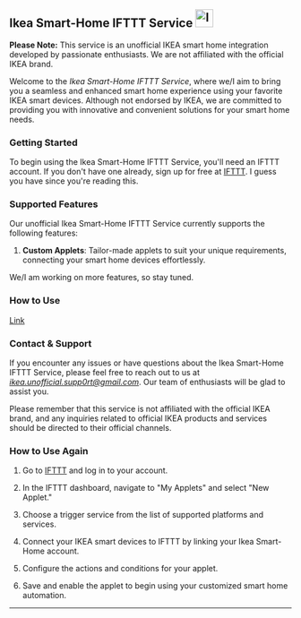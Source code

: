 ## **Ikea Smart-Home IFTTT Service  <img src="https://play-lh.googleusercontent.com/WcxYllfgoxETeQlanB9M8Ao32t5hELfOklazZ01eqQwu1QpMjirQyEq7WZjxAIcqjQzW" alt="Ikea Smart-Home Logo" width="32px">**

**Please Note:** This service is an unofficial IKEA smart home integration developed by passionate enthusiasts. We are not affiliated with the official IKEA brand. 

Welcome to the *Ikea Smart-Home IFTTT Service*, where we/I aim to bring you a seamless and enhanced smart home experience using your favorite IKEA smart devices. Although not endorsed by IKEA, we are committed to providing you with innovative and convenient solutions for your smart home needs.

### **Getting Started**

To begin using the Ikea Smart-Home IFTTT Service, you'll need an IFTTT account. If you don't have one already, sign up for free at [IFTTT](https://ifttt.com/join). I guess you have since you're reading this.

### **Supported Features**

Our unofficial Ikea Smart-Home IFTTT Service currently supports the following features:


<!---
1. **Device Automations**: Create custom automations and workflows by integrating your IKEA smart devices with other supported smart home platforms and services.

2. **Scene Activation**: Trigger pre-defined scenes to set the perfect ambiance for any occasion.
-->

1. **Custom Applets**: Tailor-made applets to suit your unique requirements, connecting your smart home devices effortlessly.


We/I am working on more features, so stay tuned.

### **How to Use**

[Link](#how-to-use-again)

### **Contact & Support**

If you encounter any issues or have questions about the Ikea Smart-Home IFTTT Service, please feel free to reach out to us at *ikea.unofficial.supp0rt@gmail.com*. Our team of enthusiasts will be glad to assist you.

Please remember that this service is not affiliated with the official IKEA brand, and any inquiries related to official IKEA products and services should be directed to their official channels.

### **How to Use Again**

1. Go to [IFTTT](https://ifttt.com) and log in to your account.

2. In the IFTTT dashboard, navigate to "My Applets" and select "New Applet."

3. Choose a trigger service from the list of supported platforms and services.

4. Connect your IKEA smart devices to IFTTT by linking your Ikea Smart-Home account.

5. Configure the actions and conditions for your applet.

6. Save and enable the applet to begin using your customized smart home automation.

---
